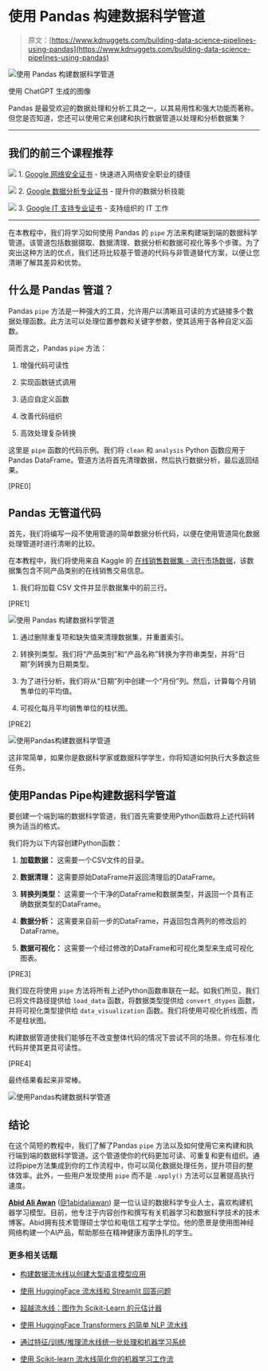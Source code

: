 # 使用 Pandas 构建数据科学管道

> 原文：[https://www.kdnuggets.com/building-data-science-pipelines-using-pandas](https://www.kdnuggets.com/building-data-science-pipelines-using-pandas)

![使用 Pandas 构建数据科学管道](../Images/05c0bb2b8602f22678bebd3cab880760.png)

使用 ChatGPT 生成的图像

Pandas 是最受欢迎的数据处理和分析工具之一，以其易用性和强大功能而著称。但您是否知道，您还可以使用它来创建和执行数据管道以处理和分析数据集？

* * *

## 我们的前三个课程推荐

![](../Images/0244c01ba9267c002ef39d4907e0b8fb.png) 1\. [Google 网络安全证书](https://www.kdnuggets.com/google-cybersecurity) - 快速进入网络安全职业的捷径

![](../Images/e225c49c3c91745821c8c0368bf04711.png) 2\. [Google 数据分析专业证书](https://www.kdnuggets.com/google-data-analytics) - 提升你的数据分析技能

![](../Images/0244c01ba9267c002ef39d4907e0b8fb.png) 3\. [Google IT 支持专业证书](https://www.kdnuggets.com/google-itsupport) - 支持组织的 IT 工作

* * *

在本教程中，我们将学习如何使用 Pandas 的 `pipe` 方法来构建端到端的数据科学管道。该管道包括数据摄取、数据清理、数据分析和数据可视化等多个步骤。为了突出这种方法的优点，我们还将比较基于管道的代码与非管道替代方案，以便让您清晰了解其差异和优势。

## 什么是 Pandas 管道？

Pandas `pipe` 方法是一种强大的工具，允许用户以清晰且可读的方式链接多个数据处理函数。此方法可以处理位置参数和关键字参数，使其适用于各种自定义函数。

简而言之，Pandas `pipe` 方法：

1.  增强代码可读性

1.  实现函数链式调用

1.  适应自定义函数

1.  改善代码组织

1.  高效处理复杂转换

这里是 `pipe` 函数的代码示例。我们将 `clean` 和 `analysis` Python 函数应用于 Pandas DataFrame。管道方法将首先清理数据，然后执行数据分析，最后返回结果。

[PRE0]

## Pandas 无管道代码

首先，我们将编写一段不使用管道的简单数据分析代码，以便在使用管道简化数据处理管道时进行清晰的比较。

在本教程中，我们将使用来自 Kaggle 的 [在线销售数据集 - 流行市场数据](https://www.kaggle.com/datasets/shreyanshverma27/online-sales-dataset-popular-marketplace-data)，该数据集包含不同产品类别的在线销售交易信息。

1.  我们将加载 CSV 文件并显示数据集中的前三行。

[PRE1]

![使用 Pandas 构建数据科学管道](../Images/86b5024a87c7367ea47cec510f86b87f.png)

1.  通过删除重复项和缺失值来清理数据集，并重置索引。

1.  转换列类型。我们将“产品类别”和“产品名称”转换为字符串类型，并将“日期”列转换为日期类型。

1.  为了进行分析，我们将从“日期”列中创建一个“月份”列。然后，计算每个月销售单位的平均值。

1.  可视化每月平均销售单位的柱状图。

[PRE2]

![使用Pandas构建数据科学管道](../Images/ee4399b659b959816f206b0fb511ee1e.png)

这非常简单，如果你是数据科学家或数据科学学生，你将知道如何执行大多数这些任务。

## 使用Pandas Pipe构建数据科学管道

要创建一个端到端的数据科学管道，我们首先需要使用Python函数将上述代码转换为适当的格式。

我们将为以下内容创建Python函数：

1.  **加载数据：** 这需要一个CSV文件的目录。

1.  **数据清理：** 这需要原始DataFrame并返回清理后的DataFrame。

1.  **转换列类型：** 这需要一个干净的DataFrame和数据类型，并返回一个具有正确数据类型的DataFrame。

1.  **数据分析：** 这需要来自前一步的DataFrame，并返回包含两列的修改后的DataFrame。

1.  **数据可视化：** 这需要一个经过修改的DataFrame和可视化类型来生成可视化图表。

[PRE3]

我们现在将使用 `pipe` 方法将所有上述Python函数串联在一起。如我们所见，我们已将文件路径提供给 `load_data` 函数，将数据类型提供给 `convert_dtypes` 函数，并将可视化类型提供给 `data_visualization` 函数。我们将使用可视化折线图，而不是柱状图。

构建数据管道使我们能够在不改变整体代码的情况下尝试不同的场景。你在标准化代码并使其更具可读性。

[PRE4]

最终结果看起来非常棒。

![使用Pandas构建数据科学管道](../Images/56adff4a5b7c2aa4cf43f8d3e64934db.png)

## 结论

在这个简短的教程中，我们了解了Pandas `pipe` 方法以及如何使用它来构建和执行端到端的数据科学管道。这个管道使你的代码更加可读、可重复和更有组织。通过将pipe方法集成到你的工作流程中，你可以简化数据处理任务，提升项目的整体效率。此外，一些用户发现使用 `pipe` 而不是 `.apply()` 方法可以显著提高执行速度。

[](https://www.polywork.com/kingabzpro)****[Abid Ali Awan](https://www.polywork.com/kingabzpro)**** ([@1abidaliawan](https://www.linkedin.com/in/1abidaliawan)) 是一位认证的数据科学专业人士，喜欢构建机器学习模型。目前，他专注于内容创作和撰写有关机器学习和数据科学技术的技术博客。Abid拥有技术管理硕士学位和电信工程学士学位。他的愿景是使用图神经网络构建一个AI产品，帮助那些在精神健康方面挣扎的学生。

### 更多相关话题

+   [构建数据流水线以创建大型语言模型应用](https://www.kdnuggets.com/building-data-pipelines-to-create-apps-with-large-language-models)

+   [使用 HuggingFace 流水线和 Streamlit 回答问题](https://www.kdnuggets.com/2021/10/simple-question-answering-web-app-hugging-face-pipelines.html)

+   [超越流水线：图作为 Scikit-Learn 的元估计器](https://www.kdnuggets.com/2022/09/graphs-scikitlearn-metaestimators.html)

+   [使用 HuggingFace Transformers 的简单 NLP 流水线](https://www.kdnuggets.com/2023/02/simple-nlp-pipelines-huggingface-transformers.html)

+   [通过特征/训练/推理流水线统一批处理和机器学习系统](https://www.kdnuggets.com/2023/09/hopsworks-unify-batch-ml-systems-feature-training-inference-pipelines)

+   [使用 Scikit-learn 流水线简化你的机器学习工作流](https://www.kdnuggets.com/streamline-your-machine-learning-workflow-with-scikit-learn-pipelines)
